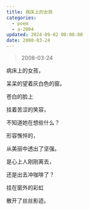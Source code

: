```yaml
---
title: 病床上的女孩
categories:
  - poem
  - a-2004
updated: 2024-09-02 00:00:00
date: 2008-03-24
---
```


> 2008-03-24

病床上的女孩，

呆呆的望着灰白色的窗。

苍白的脸上

挂着苦涩的笑容，

不知道她在想些什么？

形容憔悴的，

从美丽中透出了坚强。

是心上人刚刚离去，

还是出去冲咖啡了？

挂在窗外的彩虹

散开了丝丝影迹。